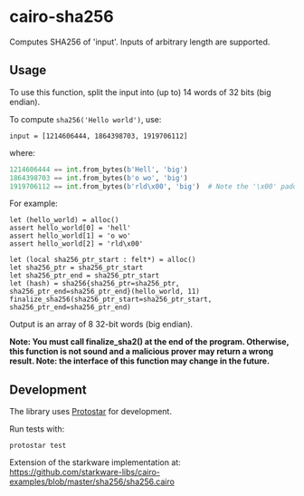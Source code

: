 # cairo-sha256

Computes SHA256 of 'input'. Inputs of arbitrary length are supported.


## Usage

To use this function, split the input into (up to) 14 words of 32 bits (big endian).

To compute `sha256('Hello world')`, use:

    input = [1214606444, 1864398703, 1919706112]

where:
```python
1214606444 == int.from_bytes(b'Hell', 'big')
1864398703 == int.from_bytes(b'o wo', 'big')
1919706112 == int.from_bytes(b'rld\x00', 'big')  # Note the '\x00' padding.
```

For example:
```cairo
let (hello_world) = alloc()
assert hello_world[0] = 'hell'
assert hello_world[1] = 'o wo'
assert hello_world[2] = 'rld\x00'

let (local sha256_ptr_start : felt*) = alloc()
let sha256_ptr = sha256_ptr_start
let sha256_ptr_end = sha256_ptr_start
let (hash) = sha256{sha256_ptr=sha256_ptr, sha256_ptr_end=sha256_ptr_end}(hello_world, 11)
finalize_sha256(sha256_ptr_start=sha256_ptr_start, sha256_ptr_end=sha256_ptr_end)
```

Output is an array of 8 32-bit words (big endian).

**Note: You must call finalize_sha2() at the end of the program. Otherwise, this function
is not sound and a malicious prover may return a wrong result.
Note: the interface of this function may change in the future.**

## Development

The library uses [Protostar](https://docs.swmansion.com/protostar/) for development.

Run tests with:
```
protostar test
```

Extension of the starkware implementation at: https://github.com/starkware-libs/cairo-examples/blob/master/sha256/sha256.cairo